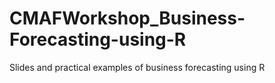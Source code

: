 # CMAFWorkshop_Business-Forecasting-using-R
Slides and practical examples of business forecasting using R
